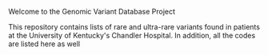 Welcome to the Genomic Variant Database Project



This repository contains lists of rare and ultra-rare variants found in patients at the University of Kentucky's Chandler Hospital. 
In addition, all the codes are listed here as well

